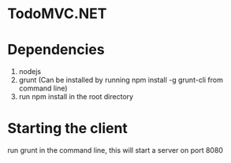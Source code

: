 TodoMVC.NET
===========

# Dependencies
1. nodejs
2. grunt (Can be installed by running npm install -g grunt-cli from command line)
3. run npm install in the root directory

# Starting the client
run grunt in the command line, this will start a server on port 8080
